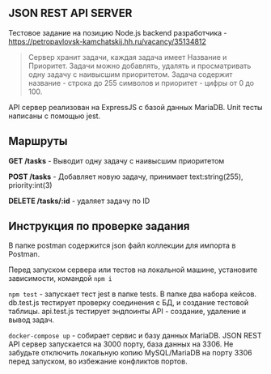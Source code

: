## JSON REST API SERVER

Тестовое задание на позицию Node.js backend разработчика - https://petropavlovsk-kamchatskij.hh.ru/vacancy/35134812

> Сервер хранит задачи, каждая задача имеет Название и Приоритет. Задачи можно добавлять, удалять и просматривать одну задачу с наивысшим приоритетом. Задача содержит название - строка до 255 символов и приоритет - цифры от 0 до 100.

API сервер реализован на ExpressJS с базой данных MariaDB. Unit тесты написаны с помощью jest.

## Маршруты

**GET /tasks** - Выводит одну задачу с наивысшим приоритетом

**POST /tasks** - Добавляет новую задачу, принимает text:string(255), priority:int(3)

**DELETE /tasks/:id** - удаляет задачу по ID

## Инструкция по проверке задания

В папке postman содержится json файл коллекции для импорта в Postman.

Перед запуском сервера или тестов на локальной машине, установите зависимости, командой ```npm i```

```npm test``` - запускает тест jest в папке tests. В папке два набора кейсов. db.test.js тестирует проверку соединения с БД, и создание тестовой таблицы. api.test.js тестирует эндпоинты API - создание, удаление и вывод задач.

```docker-compose up``` - собирает сервис и базу данных MariaDB. JSON REST API сервер запускается на 3000 порту, база данных на 3306. Не забудьте отключить локальную копию MySQL/MariaDB на порту 3306 перед запуском, во избежание конфликтов портов.
